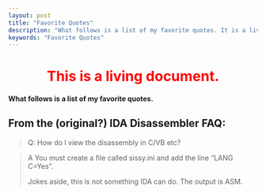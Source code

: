 ```yaml
---
layout: post
title: "Favorite Quotes"
description: "What follows is a list of my favorite quotes. It is a living document."
keywords: "Favorite Quotes"
---
```

# <center><span style="color:red">This is a living document.</span></center>

#### What follows is a list of my favorite quotes.

## From the (original?) IDA Disassembler FAQ:
> Q: How do I view the disassembly in C/VB etc?

> A You must create a file called sissy.ini and add the line “LANG C=Yes”.
>  
> Jokes aside, this is not something IDA can do. The output is ASM.
